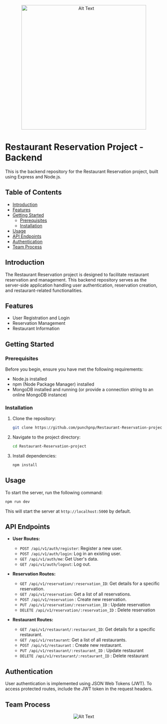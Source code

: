 <p align="center">
  <img src="https://drive.google.com/uc?id=1f-WRLlX9blyBdRAci8YmSxvW3VNcYZ24" alt="Alt Text" height="400">
</p>

# Restaurant Reservation Project - Backend

This is the backend repository for the Restaurant Reservation project, built using Express and Node.js.

## Table of Contents

- [Introduction](#introduction)
- [Features](#features)
- [Getting Started](#getting-started)
  - [Prerequisites](#prerequisites)
  - [Installation](#installation)
- [Usage](#usage)
- [API Endpoints](#api-endpoints)
- [Authentication](#authentication)
- [Team Process](#team-process)

## Introduction

The Restaurant Reservation project is designed to facilitate restaurant reservation and management. This backend repository serves as the server-side application handling user authentication, reservation creation, and restaurant-related functionalities.

## Features

- User Registration and Login
- Reservation Management
- Restaurant Information

## Getting Started

### Prerequisites

Before you begin, ensure you have met the following requirements:

- Node.js installed
- npm (Node Package Manager) installed
- MongoDB installed and running (or provide a connection string to an online MongoDB instance)

### Installation

1. Clone the repository:

   ```bash
   git clone https://github.com/punchpnp/Restaurant-Reservation-project.git
   ```

2. Navigate to the project directory:

   ```bash
   cd Restaurant-Reservation-project
   ```

3. Install dependencies:

   ```bash
   npm install
   ```

## Usage

To start the server, run the following command:

```bash
npm run dev
```

This will start the server at `http://localhost:5000` by default.

## API Endpoints

- **User Routes:**
  - `POST /api/v1/auth/register`: Register a new user.
  - `POST /api/v1/auth/login`: Log in an existing user.
  - `GET /api/v1/auth/me`: Get User's data.
  - `GET /api/v1/auth/logout`: Log out.

- **Reservation Routes:**
  - `GET /api/v1/reservation/:reservation_ID`: Get details for a specific reservation.
  - `GET /api/v1/reservation`: Get a list of all reservations.
  - `POST /api/v1/reservation` : Create new reservation.
  - `PUT /api/v1/reservation/:reservation_ID` : Update reservation
  - `DELETE /api/v1/reservation/:reservation_ID` : Delete reservation
- **Restaurant Routes:**
  - `GET /api/v1/restaurant/:restaurant_ID`: Get details for a specific restaurant.
  - `GET /api/v1/restaurant`: Get a list of all restaurants.
  - `POST /api/v1/restaurant` : Create new restaurant.
  - `PUT /api/v1/restaurant/:restaurant_ID` : Update restaurant
  - `DELETE /api/v1/restaurant/:restaurant_ID` : Delete restaurant

## Authentication

User authentication is implemented using JSON Web Tokens (JWT). To access protected routes, include the JWT token in the request headers.

## Team Process

<p align="center">
  <img src="https://drive.google.com/uc?id=1rZAtJ3nrL_tklx3kJaoYpY9TEJDMQkIc" alt="Alt Text" weight="100%">
</p>
